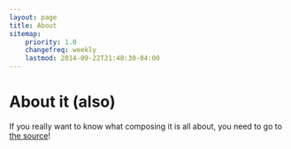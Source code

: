 ```yaml
---
layout: page
title: About
sitemap:
    priority: 1.0
    changefreq: weekly
    lastmod: 2014-09-22T21:48:30-04:00
---
```


# About it (also)

If you really want to know what composing it is all about, you need to go to [the source](http://composingit.wordpress.com/about/)!
